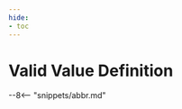 ```yaml
---
hide:
- toc
---
```


<!-- SPDX-License-Identifier: CC-BY-4.0 -->
<!-- Copyright Contributors to the Egeria project 2020. -->

# Valid Value Definition


--8<-- "snippets/abbr.md"
